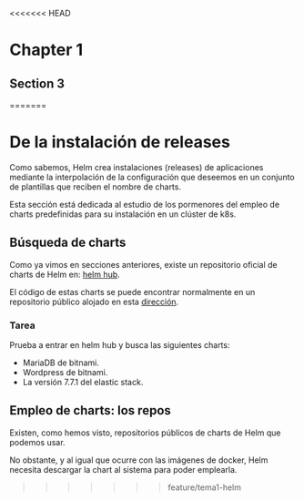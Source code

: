 <<<<<<< HEAD
# Chapter 1

## Section 3
=======
# De la instalación de releases

Como sabemos, Helm crea instalaciones (releases) de aplicaciones mediante la interpolación de la configuración que deseemos en un conjunto de plantillas que reciben el nombre de charts. 

Esta sección está dedicada al estudio de los pormenores del empleo de charts predefinidas para su instalación en un clúster de k8s. 

## Búsqueda de charts

Como ya vimos en secciones anteriores, existe un repositorio oficial de charts de Helm en: [helm hub](https://hub.helm.sh/).

El código de estas charts se puede encontrar normalmente en un repositorio público alojado en esta [dirección](https://github.com/helm/charts).

### Tarea
Prueba a entrar en helm hub y busca las siguientes charts:
- MariaDB de bitnami.
- Wordpress de bitnami. 
- La versión 7.7.1 del elastic stack. 

## Empleo de charts: los repos
Existen, como hemos visto, repositorios públicos de charts de Helm que podemos usar. 

No obstante, y al igual que ocurre con las imágenes de docker, Helm necesita descargar la chart al sistema para poder emplearla. 
>>>>>>> feature/tema1-helm
